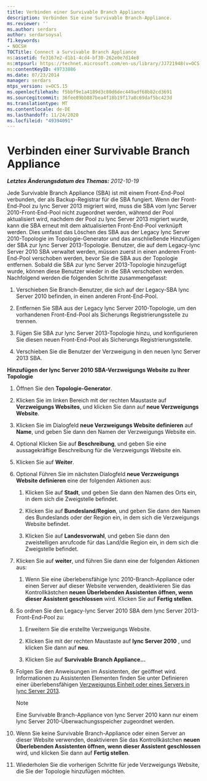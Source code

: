 ```yaml
---
title: Verbinden einer Survivable Branch Appliance
description: Verbinden Sie eine Survivable Branch-Appliance.
ms.reviewer: ''
ms.author: serdars
author: serdarsoysal
f1.keywords:
- NOCSH
TOCTitle: Connect a Survivable Branch Appliance
ms:assetid: fe3167e2-d1b1-4cd4-bf30-262e0e7d14e8
ms:mtpsurl: https://technet.microsoft.com/en-us/library/JJ721948(v=OCS.15)
ms:contentKeyID: 49733886
ms.date: 07/23/2014
manager: serdars
mtps_version: v=OCS.15
ms.openlocfilehash: f5bbf9e1a4189d3c80d6dec449adf68b82cd3691
ms.sourcegitcommit: 36fee89bb887bea4f18b19f17a8c69daf5bc423d
ms.translationtype: MT
ms.contentlocale: de-DE
ms.lasthandoff: 11/24/2020
ms.locfileid: "49394091"
---
```

# <a name="connect-a-survivable-branch-appliance"></a>Verbinden einer Survivable Branch Appliance

<div data-xmlns="http://www.w3.org/1999/xhtml">

<div class="topic" data-xmlns="http://www.w3.org/1999/xhtml" data-msxsl="urn:schemas-microsoft-com:xslt" data-cs="https://msdn.microsoft.com/">

<div data-asp="https://msdn2.microsoft.com/asp">



</div>

<div id="mainSection">

<div id="mainBody">

<span> </span>

_**Letztes Änderungsdatum des Themas:** 2012-10-19_

Jede Survivable Branch Appliance (SBA) ist mit einem Front-End-Pool verbunden, der als Backup-Registrar für die SBA fungiert. Wenn der Front-End-Pool zu lync Server 2013 migriert wird, muss die SBA vom lync Server 2010-Front-End-Pool nicht zugeordnet werden, während der Pool aktualisiert wird, nachdem der Pool zu lync Server 2013 migriert wurde, kann die SBA erneut mit dem aktualisierten Front-End-Pool verknüpft werden. Dies umfasst das Löschen des SBA aus der Legacy lync Server 2010-Topologie im Topologie-Generator und das anschließende Hinzufügen der SBA zur lync Server 2013-Topologie. Benutzer, die auf dem Legacy-lync Server 2010 SBA verwaltet werden, müssen zuerst in einen anderen Front-End-Pool verschoben werden, bevor Sie die SBA aus der Topologie entfernen. Sobald die SBA zur lync Server 2013-Topologie hinzugefügt wurde, können diese Benutzer wieder in die SBA verschoben werden. Nachfolgend werden die folgenden Schritte zusammengefasst:

1.  Verschieben Sie Branch-Benutzer, die sich auf der Legacy-SBA lync Server 2010 befinden, in einen anderen Front-End-Pool.

2.  Entfernen Sie SBA aus der Legacy lync Server 2010-Topologie, um den vorhandenen Front-End-Pool als Sicherungs Registrierungsstelle zu trennen.

3.  Fügen Sie SBA zur lync Server 2013-Topologie hinzu, und konfigurieren Sie diesen neuen Front-End-Pool als Sicherungs Registrierungsstelle.

4.  Verschieben Sie die Benutzer der Verzweigung in den neuen lync Server 2013 SBA.

**Hinzufügen der lync Server 2010 SBA-Verzweigungs Website zu Ihrer Topologie**

1.  Öffnen Sie den **Topologie-Generator**.

2.  Klicken Sie im linken Bereich mit der rechten Maustaste auf **Verzweigungs Websites**, und klicken Sie dann auf **neue Verzweigungs Website**.

3.  Klicken Sie im Dialogfeld **neue Verzweigungs Website definieren** auf **Name**, und geben Sie dann den Namen der Verzweigungs Website ein.

4.  Optional Klicken Sie auf **Beschreibung**, und geben Sie eine aussagekräftige Beschreibung für die Verzweigungs Website ein.

5.  Klicken Sie auf **Weiter**.

6.  Optional Führen Sie im nächsten Dialogfeld **neue Verzweigungs Website definieren** eine der folgenden Aktionen aus:
    
    1.  Klicken Sie auf **Stadt**, und geben Sie dann den Namen des Orts ein, in dem sich die Zweigstelle befindet.
    
    2.  Klicken Sie auf **Bundesland/Region**, und geben Sie dann den Namen des Bundeslands oder der Region ein, in dem sich die Verzweigungs Website befindet.
    
    3.  Klicken Sie auf **Landesvorwahl**, und geben Sie dann den zweistelligen anrufcode für das Land/die Region ein, in dem sich die Zweigstelle befindet.

7.  Klicken Sie auf **weiter**, und führen Sie dann eine der folgenden Aktionen aus:
    
    1.  Wenn Sie eine überlebensfähige lync 2010-Branch-Appliance oder einen Server auf dieser Website verwenden, deaktivieren Sie das Kontrollkästchen **neuen Überlebenden Assistenten öffnen, wenn dieser Assistent geschlossen** wird. Klicken Sie auf **Fertig stellen**.

8.  So ordnen Sie den Legacy-lync Server 2010 SBA dem lync Server 2013-Front-End-Pool zu:
    
    1.  Erweitern Sie die erstellte Verzweigungs Website.
    
    2.  Klicken Sie mit der rechten Maustaste auf **lync Server 2010** , und klicken Sie dann auf **neu**.
    
    3.  Klicken Sie auf **Survivable Branch Appliance...**

9.  Folgen Sie den Anweisungen im Assistenten, der geöffnet wird. Informationen zu Assistenten Elementen finden Sie unter Definieren einer überlebensfähigen [Verzweigungs Einheit oder eines Servers in lync Server 2013](lync-server-2013-define-a-survivable-branch-appliance-or-server.md).
    
    <div>
    

    > [!NOTE]  
    > Eine Survivable Branch-Appliance von lync Server 2010 kann nur einem lync Server 2010-Überwachungsspeicher zugeordnet werden.

    
    </div>

10. Wenn Sie keine Survivable Branch-Appliance oder einen Server an dieser Website verwenden, deaktivieren Sie das Kontrollkästchen **neuen Überlebenden Assistenten öffnen, wenn dieser Assistent geschlossen** wird, und klicken Sie dann auf **Fertig stellen**.

11. Wiederholen Sie die vorherigen Schritte für jede Verzweigungs Website, die Sie der Topologie hinzufügen möchten.

</div>

<span> </span>

</div>

</div>

</div>

